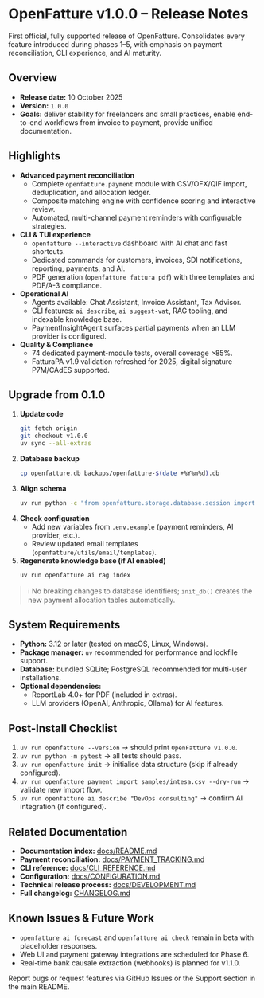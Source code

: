 # OpenFatture v1.0.0 – Release Notes

First official, fully supported release of OpenFatture. Consolidates every feature introduced during phases 1–5, with emphasis on payment reconciliation, CLI experience, and AI maturity.

## Overview
- **Release date:** 10 October 2025
- **Version:** `1.0.0`
- **Goals:** deliver stability for freelancers and small practices, enable end-to-end workflows from invoice to payment, provide unified documentation.

## Highlights
- **Advanced payment reconciliation**
  - Complete `openfatture.payment` module with CSV/OFX/QIF import, deduplication, and allocation ledger.
  - Composite matching engine with confidence scoring and interactive review.
  - Automated, multi-channel payment reminders with configurable strategies.
- **CLI & TUI experience**
  - `openfatture --interactive` dashboard with AI chat and fast shortcuts.
  - Dedicated commands for customers, invoices, SDI notifications, reporting, payments, and AI.
  - PDF generation (`openfatture fattura pdf`) with three templates and PDF/A-3 compliance.
- **Operational AI**
  - Agents available: Chat Assistant, Invoice Assistant, Tax Advisor.
  - CLI features: `ai describe`, `ai suggest-vat`, RAG tooling, and indexable knowledge base.
  - PaymentInsightAgent surfaces partial payments when an LLM provider is configured.
- **Quality & Compliance**
  - 74 dedicated payment-module tests, overall coverage >85%.
  - FatturaPA v1.9 validation refreshed for 2025, digital signature P7M/CAdES supported.

## Upgrade from 0.1.0
1. **Update code**
   ```bash
   git fetch origin
   git checkout v1.0.0
   uv sync --all-extras
   ```
2. **Database backup**
   ```bash
   cp openfatture.db backups/openfatture-$(date +%Y%m%d).db
   ```
3. **Align schema**
   ```bash
   uv run python -c "from openfatture.storage.database.session import init_db; init_db()"
   ```
4. **Check configuration**
   - Add new variables from `.env.example` (payment reminders, AI provider, etc.).
   - Review updated email templates (`openfatture/utils/email/templates`).
5. **Regenerate knowledge base (if AI enabled)**
   ```bash
   uv run openfatture ai rag index
   ```

> ℹ️ No breaking changes to database identifiers; `init_db()` creates the new payment allocation tables automatically.

## System Requirements
- **Python:** 3.12 or later (tested on macOS, Linux, Windows).
- **Package manager:** `uv` recommended for performance and lockfile support.
- **Database:** bundled SQLite; PostgreSQL recommended for multi-user installations.
- **Optional dependencies:**
  - ReportLab 4.0+ for PDF (included in extras).
  - LLM providers (OpenAI, Anthropic, Ollama) for AI features.

## Post-Install Checklist
1. `uv run openfatture --version` → should print `OpenFatture v1.0.0`.
2. `uv run python -m pytest` → all tests should pass.
3. `uv run openfatture init` → initialise data structure (skip if already configured).
4. `uv run openfatture payment import samples/intesa.csv --dry-run` → validate new import flow.
5. `uv run openfatture ai describe "DevOps consulting"` → confirm AI integration (if configured).

## Related Documentation
- **Documentation index:** [docs/README.md](../README.md)
- **Payment reconciliation:** [docs/PAYMENT_TRACKING.md](../PAYMENT_TRACKING.md)
- **CLI reference:** [docs/CLI_REFERENCE.md](../CLI_REFERENCE.md)
- **Configuration:** [docs/CONFIGURATION.md](../CONFIGURATION.md)
- **Technical release process:** [docs/DEVELOPMENT.md](../DEVELOPMENT.md#release-process)
- **Full changelog:** [CHANGELOG.md](../../CHANGELOG.md)

## Known Issues & Future Work
- `openfatture ai forecast` and `openfatture ai check` remain in beta with placeholder responses.
- Web UI and payment gateway integrations are scheduled for Phase 6.
- Real-time bank causale extraction (webhooks) is planned for v1.1.0.

Report bugs or request features via GitHub Issues or the Support section in the main README.
